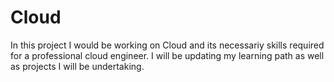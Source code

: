 # Cloud
In this project I would be working on Cloud and its necessariy skills required for a professional cloud engineer.
I will be updating my learning path as well as projects I will be undertaking.

